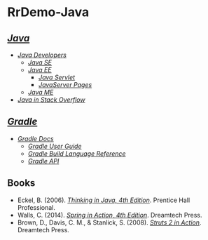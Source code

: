 # RrDemo-Java

## [*Java*](http://java.com/)
- [*Java Developers*](http://oracle.com/technetwork/java)
    - [*Java SE*](http://oracle.com/technetwork/java/javase)
    - [*Java EE*](http://oracle.com/technetwork/java/javaee)
        - [*Java Servlet*](http://oracle.com/technetwork/java/javaee/servlet)
        - [*JavaServer Pages*](http://oracle.com/technetwork/java/javaee/jsp)
    - [*Java ME*](http://oracle.com/technetwork/java/javame)
- [*Java in Stack Overflow*](http://stackoverflow.com/tags/java)

## [*Gradle*](http://gradle.org/)
- [*Gradle Docs*](http://docs.gradle.org/)
    - [*Gradle User Guide*](http://docs.gradle.org/current/userguide)
    - [*Gradle Build Language Reference*](http://docs.gradle.org/current/dsl)
    - [*Gradle API*](http://docs.gradle.org/current/javadoc)

## Books
- Eckel, B. (2006). [*Thinking in Java, 4th Edition*](http://mindviewinc.com/Books/TIJ4). Prentice Hall Professional.
- Walls, C. (2014). [*Spring in Action, 4th Edition*](http://manning.com/books/spring-in-action-fourth-edition). Dreamtech Press.
- Brown, D., Davis, C. M., & Stanlick, S. (2008). [*Struts 2 in Action*](http://manning.com/books/struts-2-in-action). Dreamtech Press.
